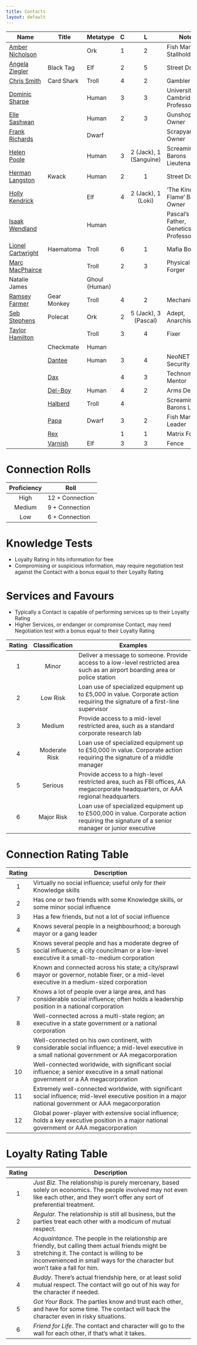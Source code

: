 ```yaml
---
title: Contacts
layout: default
---
```


| Name                                     | Title                 | Metatype      |  C  |           L            | Notes                               | Player         |
| ---------------------------------------- | --------------------- | ------------- |:---:|:----------------------:| ----------------------------------- | -------------- |
| [Amber Nicholson](AmberNicholson.md)     |                       | Ork           |  1  |           2            | Fish Market Stallholder             | Hash           |
| [Angela Ziegler](AngelaZiegler.md)       | Black Tag             | Elf           |  2  |           5            | Street Doc                          | Smith          |
| [Chris Smith](ChrisSmith.md)             | Card Shark            | Troll         |  4  |           2            | Gambler                             | Loki           |
| [Dominic Sharpe](DominicSharpe.md)       |                       | Human         |  3  |           3            | University of Cambridge Professor   | Jack           |
| [Elle Sashwan](ElleSashwan.md)           |                       | Human         |  2  |           3            | Gunshop Owner                       | Sanguine       |
| [Frank Richards](FrankRichards.md)       |                       | Dwarf         |     |                        | Scrapyard Owner                     |                |
| [Helen Poole](HelenPoole.md)             |                       | Human         |  3  | 2 (Jack), 1 (Sanguine) | Screaming Barons Lieutenant         | Jack, Sanguine |
| [Herman Langston](HermanLangston.md)     | Kwack                 | Human         |  2  |           1            | Street Doc                          | Pascal         |
| [Holly Kendrick](HollyKendrick.md)       |                       | Elf           |  4  |   2 (Jack), 1 (Loki)   | ‘The Kindled Flame’ Bar Owner       | Jack           |
| [Isaak Wendland](IsaakWendland.md)       |                       | Human         |     |                        | Pascal’s Father, Genetics Professor | Pascal         |
| [Lionel Cartwright](LionelCartwright.md) | Haematoma             | Troll         |  6  |           1            | Mafia Boss                          | Pascal         |
| [Marc MacPhairce](MarcMacPhairce.md)     |                       | Troll         |  2  |           3            | Physical Forger                     | Jack           |
| Natalie James                            |                       | Ghoul (Human) |     |                        |                                     |                |
| [Ramsey Farmer](RamseyFarmer.md)         | Gear Monkey           | Troll         |  4  |           2            | Mechanic                            | Loki           |
| [Seb Stephens](SebStephens.md)           | Polecat               | Ork           |  2  |  5 (Jack), 3 (Pascal)  | Adept, Anarchist                    | Jack, Pascal   |
| [Taylor Hamilton](TaylorHamilton.md)     |                       | Troll         |  3  |           4            | Fixer                               | Loki           |
|                                          | Checkmate             | Human         |     |                        |                                     |                |
|                                          | [Dantee](Dantee.md)   | Human         |  3  |           4            | NeoNET IT Security                  | Hash           |
|                                          | [Dax](Dax.md)         |               |  4  |           3            | Technomancer Mentor                 | Sanguine       |
|                                          | [Del-Boy](DelBoy.md)  | Human         |  4  |           2            | Arms Dealer                         | Smith          |
|                                          | [Halberd](Halberd.md) | Troll         |  4  |                        | Screaming Barons Leader             |                |
|                                          | [Papa](Papa.md)       | Dwarf         |  3  |           2            | Fish Market Leader                  |                |
|                                          | [Rex](Rex.md)         |               |  1  |           1            | Matrix Forger                       | Hash           |
|                                          | [Varnish](Varnish.md) | Elf           |  3  |           3            | Fence                               | Pascal         |

# Connection Rolls

| Proficiency | Roll            |
|:-----------:| --------------- |
|    High     | 12 + Connection |
|   Medium    | 9 + Connection  |
|     Low     | 6 + Connection  |

# Knowledge Tests

- Loyalty Rating in hits information for free
- Compromising or suspicious information, may require negotiation test against the Contact with a bonus equal to their Loyalty Rating

# Services and Favours

- Typically a Contact is capable of performing services up to their Loyalty Rating
- Higher Services, or endanger or compromise Contact, may need Negotiation test with a bonus equal to their Loyalty Rating

| Rating | Classification | Examples                                                                                                                                     |
|:------:|:--------------:| -------------------------------------------------------------------------------------------------------------------------------------------- |
|   1    |     Minor      | Deliver a message to someone.  Provide access to a low-level restricted area such as an airport boarding area or police station              |
|   2    |    Low Risk    | Loan use of specialized equipment up to £5,000 in value.  Corporate action requiring the signature of a first-line supervisor                |
|   3    |     Medium     | Provide access to a mid-level restricted area, such as a standard corporate research lab                                                     |
|   4    | Moderate Risk  | Loan use of specialized equipment up to £50,000 in value.  Corporate action requiring the signature of a middle manager                      |
|   5    |    Serious     | Provide access to a high-level restricted area, such as FBI offices, AA megacorporate headquarters, or AAA regional headquarters             |
|   6    |   Major Risk   | Loan use of specialized equipment up to £500,000 in value.  Corporate action requiring the signature of a senior manager or junior executive |

# Connection Rating Table

| Rating | Description                                                                                                                                               |
|:------:| --------------------------------------------------------------------------------------------------------------------------------------------------------- |
|   1    | Virtually no social influence; useful only for their Knowledge skills                                                                                     |
|   2    | Has one or two friends with some Knowledge skills, or some minor social influence                                                                         |
|   3    | Has a few friends, but not a lot of social influence                                                                                                      |
|   4    | Knows several people in a neighbourhood; a borough mayor or a gang leader                                                                                 |
|   5    | Knows several people and has a moderate degree of social influence; a city councilman or a low-level executive it a small-to-medium corporation           |
|   6    | Known and connected across his state; a city/sprawl mayor or governor, notable fixer, or a mid-level executive in a medium-sized corporation              |
|   7    | Knows a lot of people over a large area, and has considerable social influence; often holds a leadership position in a national corporation               |
|   8    | Well-connected across a multi-state region; an executive in a state government or a national corporation                                                  |
|   9    | Well-connected on his own continent, with considerable social influence; a mid-level executive in a small national government or AA megacorporation       |
|   10   | Well-connected worldwide, with significant social influence; a senior executive in a small national government or a AA megacorporation                    |
|   11   | Extremely well-connected worldwide, with significant social influence; mid-level executive position in a major national government or AAA megacorporation |
|   12   | Global power-player with extensive social influence; holds a key executive position in a major national government or AAA megacorporation                 |

# Loyalty Rating Table

| Rating | Description                                                                                                                                                                                                                       |
|:------:| --------------------------------------------------------------------------------------------------------------------------------------------------------------------------------------------------------------------------------- |
|   1    | *Just Biz.*  The relationship is purely mercenary, based solely on economics.  The people involved may not even like each other, and they won’t offer any sort of preferential treatment.                                         |
|   2    | *Regular.*  The relationship is still all business, but the parties treat each other with a modicum of mutual respect.                                                                                                            |
|   3    | *Acquaintance.*  The people in the relationship are friendly, but calling them actual friends might be stretching it.  The contact is willing to be inconvenienced in small ways for the character but won’t take a fall for him. |
|   4    | *Buddy.*  There’s actual friendship here, or at least solid mutual respect.  The contact will go out of his way for the character if needed.                                                                                      |
|   5    | *Got Your Back.*  The parties know and trust each other, and have for some time.  The contact will back the character even in risky situations.                                                                                   |
|   6    | *Friend for Life.*  The contact and character will go to the wall for each other, if that’s what it takes.                                                                                                                        |
